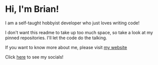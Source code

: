 # Hi, I'm Brian!

I am a self-taught hobbyist developer who just loves writing code!

I don't want this readme to take up too much space, so take a look at my pinned repositories. I'll let the code do the talking.

If you want to know more about me, please visit [my website](https://kingbri.dev)

Click [here](https://kingbri.dev/socials) to see my socials!
